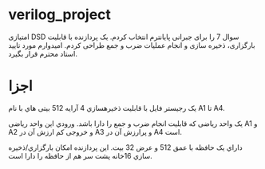 # verilog_project
امتیازی DSD
سوال 7 را برای جبرانی پایانترم انتخاب کردم. یک پردازنده با قابلیت بارگزاری، ذخیره سازی و انجام عملیات ضرب و جمع طراحی کردم. امیدوارم مورد تایید استاد محترم قرار بگیرد.
# اجزا
یک رجیستر فایل با قابلیت ذخیرهسازي  4 آرایه  512 بیتی هاي با نام  A1 تا A4. 

یک واحد ریاضی که قابلیت انجام ضرب و جمع را دارا باشد. ورودي این واحد ریاضی A1 و A2 و خروجی کم ارزش آن در A3 و پرارزش آن در  A4 است.

داراي یک حافظه با عمق 512 و عرض 32 بیت. این پردازنده امکان بارگزاري/ذخیره سازي  16خانه پشت سر هم از حافظه را دارا است.
